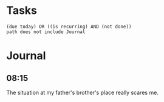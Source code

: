 # Tasks
```tasks
(due today) OR ((is recurring) AND (not done))
path does not include Journal
```
# Journal
## 08:15
The situation at my father's brother's place really scares me.